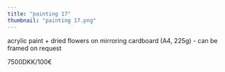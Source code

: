 ```yaml
---
title: "painting 17"
thumbnail: "painting 17.png"
---
```

acrylic paint + dried flowers on mirroring cardboard (A4, 225g) - can be framed on request


7500DKK/100€
